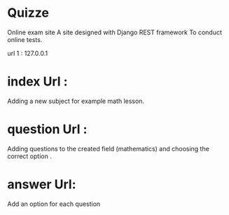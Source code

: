 # Quizze
Online exam site
A site designed with Django REST framework To conduct online tests.

url 1 : 127.0.0.1 

# index Url :
Adding a new subject for example math lesson.

# question Url :
Adding questions to the created field (mathematics) and choosing the correct option . 

# answer Url:
Add an option for each question
